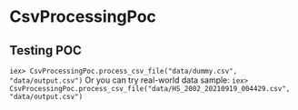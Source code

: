 # CsvProcessingPoc

## Testing POC

`iex> CsvProcessingPoc.process_csv_file("data/dummy.csv", "data/output.csv")`
Or you can try real-world data sample:
`iex> CsvProcessingPoc.process_csv_file("data/HS_2002_20210919_004429.csv", "data/output.csv")`
